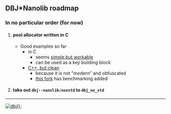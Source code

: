 
## DBJ*Nanolib roadmap
### In no particular order (for now)

1. #### pool allocator written in C
   - Good examples so far
     - in C
       - seems [simple but workable](https://github.com/jobtalle/pool) 
       - can be used as a key building block
     - [C++, but clean](https://github.com/cacay/MemoryPool) 
        - because it is not "modern" and obfuscated
        - [this fork](https://github.com/billyquith/MemoryPool) has benchmarking added
1. #### tako out `dbj--nanolib/nonstd`  to `dbj_no_std`

---------------------------------------------------------------------  

[![dbj();](https://dbj.org/wp-content/uploads/2015/12/cropped-dbj-icon-e1486129719897.jpg)](http://www.dbj.org "dbj")